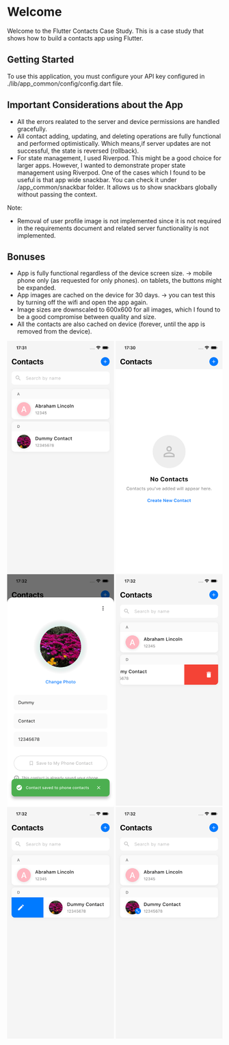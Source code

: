 # Welcome

Welcome to the Flutter Contacts Case Study. This is a case study that shows how to build a contacts app using Flutter.

## Getting Started

To use this application, you must configure your API key configured in ./lib/app_common/config/config.dart file.

## Important Considerations about the App
* All the errors realated to the server and device permissions are handled gracefully.
* All contact adding, updating, and deleting operations are fully functional and performed optimistically. Which means,if server updates are not successful, the state is reversed (rollback).
* For state management, I used Riverpod. This might be a good choice for larger apps. However, I wanted to demonstrate proper state management using Riverpod. One of the cases which I found to be useful is that app wide snackbar. You can check it under /app_common/snackbar folder. It allows us to show snackbars globally without passing the context.

Note:
* Removal of user profile image is not implemented since it is not required in the requirements document and related server functionality is not implemented.

## Bonuses
* App is fully functional regardless of the device screen size. -> mobile phone only (as requested for only phones). on tablets, the buttons might be expanded.
* App images are cached on the device for 30 days. -> you can test this by turning off the wifi and open the app again.
* Image sizes are downscaled to 600x600 for all images, which I found to be a good compromise between quality and size.
* All the contacts are also cached on device (forever, until the app is removed from the device).

<p float="left">
  <img src="app_preview/home_screen_grouping.png" width="250" />
  <img src="app_preview/home_screen_no_contacts.png" width="250" />
  <img src="app_preview/save_to_device_with_image_effect.png" width="250"  />
  <img src="app_preview/sliding_feature_delete.png" width="250" />
  <img src="app_preview/sliding_feature_edit.png" width="250" />
  <img src="app_preview/syncronized_user.png" width="250" />
</p>
